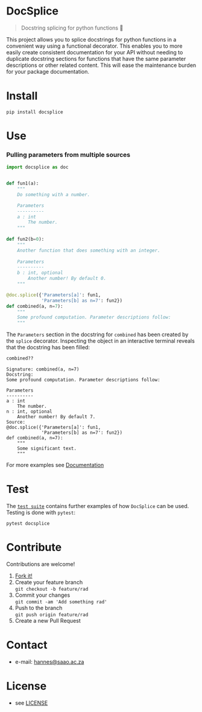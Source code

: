 # DocSplice

> Docstring splicing for python functions 🧬

<!-- 
TODO
[![Build Status](https://travis-ci.com/astromancer/docsplice.svg?branch=master)](https://travis-ci.com/astromancer/docsplice)
[![Documentation Status](https://readthedocs.org/projects/docsplice/badge/?version=latest)](https://docsplice.readthedocs.io/en/latest/?badge=latest)
[![PyPI](https://img.shields.io/pypi/v/docsplice.svg)](https://pypi.org/project/docsplice)
[![GitHub](https://img.shields.io/github/license/astromancer/docsplice.svg?color=blue)](https://docsplice.readthedocs.io/en/latest/license.html)
 -->

This project allows you to splice docstrings for python functions in a
convenient way using a functional decorator. This enables you to more easily
create consistent documentation for your API without needing to duplicate
docstring sections for functions that have the same parameter descriptions or
other related content. This will ease the maintenance burden for your package
documentation.

# Install

  ```shell
  pip install docsplice
  ```

# Use

<!-- ### Duplicating Parameters from a single source function: -->



### Pulling parameters from multiple sources

```python
import docsplice as doc


def fun1(a):
    """
    Do something with a number.

    Parameters
    ----------
    a : int
        The number.
    """
    
def fun2(b=0):
    """
    Another function that does something with an integer.
    
    Parameters
    ----------
    b : int, optional
        Another number! By default 0.
    """

@doc.splice({'Parameters[a]': fun1,
             'Parameters[b] as n=7': fun2}) 
def combined(a, n=7):
    """
    Some profound computation. Parameter descriptions follow:
    """
```  

The `Parameters` section in the docstring for `combined` has been created by the
`splice` decorator. Inspecting the object in an interactive terminal reveals 
that the docstring has been filled:

```python
combined??
```
```
Signature: combined(a, n=7)
Docstring:
Some profound computation. Parameter descriptions follow:

Parameters
----------
a : int
    The number.
n : int, optional
    Another number! By default 7.
Source:   
@doc.splice({'Parameters[a]': fun1,
             'Parameters[b] as n=7': fun2}) 
def combined(a, n=7):
    """
    Some significant text.
    """
```

For more examples see [Documentation]()

<!-- # Documentation -->

# Test

The [`test suite`](./tests/test_splice.py) contains further examples of how
`DocSplice` can be used.  Testing is done with `pytest`:

```shell
pytest docsplice
```

# Contribute
Contributions are welcome!

1. [Fork it!](https://github.com/astromancer/pyshoc/fork>)
2. Create your feature branch\
    ``git checkout -b feature/rad``
3. Commit your changes\
    ``git commit -am 'Add something rad'``
4. Push to the branch\
    ``git push origin feature/rad``
5. Create a new Pull Request

# Contact

* e-mail: hannes@saao.ac.za

<!-- ### Third party libraries
 * see [LIBRARIES](https://github.com/username/sw-name/blob/master/LIBRARIES.md) files -->

# License

* see [LICENSE](https://github.com/astromancer/pyshoc/blob/master/LICENSE.txt)

<!-- 
# Version
This project uses a [semantic versioning](https://semver.org/) scheme. The 
latest version is
* 0.0.1
 -->
